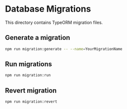 # Database Migrations

This directory contains TypeORM migration files.

## Generate a migration

```bash
npm run migration:generate -- --name=YourMigrationName
```

## Run migrations

```bash
npm run migration:run
```

## Revert migration

```bash
npm run migration:revert
```